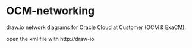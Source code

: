 # OCM-networking

draw.io network diagrams for Oracle Cloud at Customer (OCM & ExaCM).

open the xml file with http://draw-io